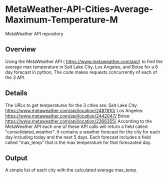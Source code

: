 # MetaWeather-API-Cities-Average-Maximum-Temperature-M
MetaWeather API repository
## Overview
Using the MetaWeather API ( https://www.metaweather.com/api/)  to find the average max temperature in Salt Lake City, Los Angeles, and Boise for a 6 day forecast
in python,  The code  makes requests concurrently  of each of the 3 API. 
## Details
The URLs to get temperatures for the 3 cities are:
Salt Lake City: https://www.metaweather.com/api/location/2487610/
Los Angeles: https://www.metaweather.com/api/location/2442047/
Boise: https://www.metaweather.com/api/location/2366355/
According to the MetaWeather API each one of these API calls will return a field called "consolidated_weather". It contains a weather forecast for the city for each day including today and the next 5 days. Each forecast includes a field called "max_temp" that is the max temperature for that forecasted day. 
## Output
A simple list of  each city with the calculated average max_temp.
